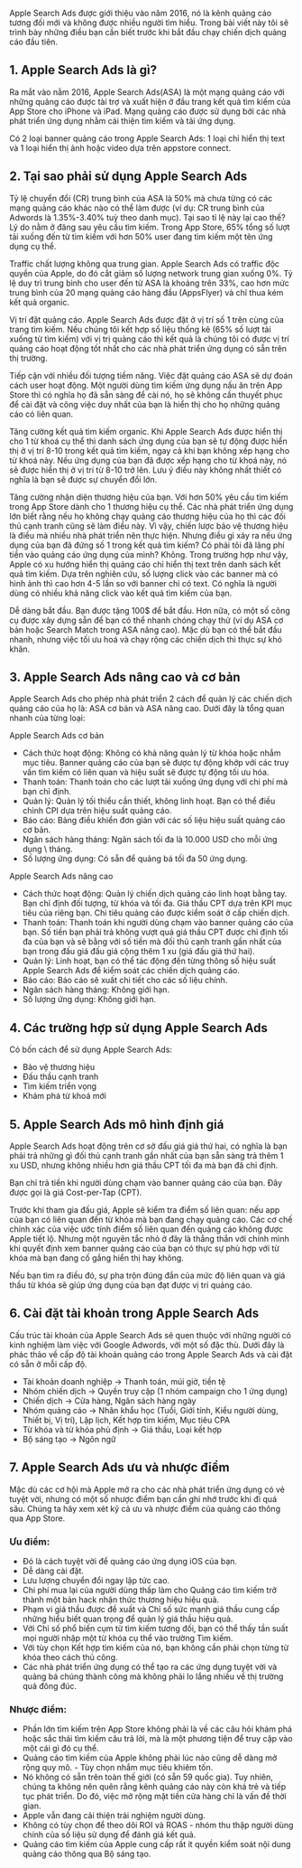 Apple Search Ads được giới thiệu vào năm 2016, nó là kênh quảng cáo tương đối mới và không được nhiều người tìm hiểu. Trong bài viết này tôi sẽ trình bày những điều bạn cần biết trước khi bắt đầu chạy chiến dịch quảng cáo đầu tiên.

## 1. Apple Search Ads là gì?

Ra mắt vào nằm 2016, Apple Search Ads(ASA) là một mạng quảng cáo với những quảng cáo được tài trợ và xuất hiện ở đầu trang kết quả tìm kiếm của App Store cho iPhone và iPad. Mạng quảng cáo được sử dụng bởi các nhà phát triển ứng dụng nhằm cải thiện tìm kiếm và tải ứng dụng.

Có 2 loại banner quảng cáo trong Apple Search Ads: 1 loại chỉ hiển thị text và 1 loại hiển thị ảnh hoặc video dựa trên appstore connect.

## 2. Tại sao phải sử dụng Apple Search Ads

Tỷ lệ chuyển đổi (CR) trung bình của ASA là 50% mà chưa từng có các mạng quảng cáo khác nào có thể làm được (ví dụ: CR trung bình của Adwords là 1.35%-3.40% tuỳ theo danh mục). Tại sao tỉ lệ này lại cao thế? Lý do nằm ở đăng sau yêu cầu tìm kiếm. Trong App Store, 65% tổng số lượt tải xuống đến từ tìm kiếm với hơn 50% user đang tìm kiếm một tên ứng dụng cụ thể.

Traffic chất lượng không qua trung gian. Apple Search Ads có traffic độc quyền của Apple, do đó cắt giảm số lượng network trung gian xuống 0%. Tỷ lệ duy trì trung bình cho user đến từ ASA là khoảng trên 33%, cao hơn mức trung bình của 20 mạng quảng cáo hàng đầu (AppsFlyer) và chỉ thua kém kết quả organic.

Vị trí đặt quảng cáo. Apple Search Ads được đặt ở vị trí số 1 trên cùng của trang tìm kiếm. Nếu chúng tôi kết hợp số liệu thống kê (65% số lượt tải xuống từ tìm kiếm) với vị trị quảng cáo thì kết quả là chúng tôi có được vị trí quảng cáo hoạt động tốt nhất cho các nhà phát triển ứng dụng có sẵn trên thị trường.

Tiếp cận với nhiều đối tượng tiềm năng. Việc đặt quảng cáo ASA sẽ dự đoán cách user hoạt động. Một người dùng tìm kiếm ứng dụng nấu ăn trên App Store thì có nghĩa họ đã sẵn sàng để cài nó, họ sẽ không cần thuyết phục để cài đặt và công việc duy nhất của bạn là hiển thị cho họ những quảng cáo có liên quan.

Tăng cường kết quả tìm kiếm organic. Khi Apple Search Ads được hiển thị cho 1 từ khoá cụ thể thì danh sách ứng dụng của bạn sẽ tự động được hiển thị ở vị trí 8-10 trong kết quả tìm kiếm, ngay cả khi bạn không xếp hạng cho từ khoá này. Nếu ứng dụng của bạn đã được xếp hạng cho từ khoá này, nó sẽ được hiển thị ở vị trí từ 8-10 trở lên. Lưu ý điều này không nhất thiết có nghĩa là bạn sẽ được sự chuyển đổi lớn.

Tăng cường nhận diện thương hiệu của bạn. Với hơn 50% yêu cầu tìm kiếm trong App Store dành cho 1 thương hiệu cụ thể. Các nhà phát triển ứng dụng lớn biết rằng nếu họ không chạy quảng cáo thương hiệu của họ thì các đối thủ cạnh tranh cũng sẽ làm điều này. Vì vậy, chiến lược bảo vệ thương hiệu là điều mà nhiều nhà phát triển nên thực hiện. Nhưng điều gì xảy ra nếu ứng dụng của bạn đã đứng số 1 trong kết quả tìm kiếm? Có phải tôi đã lãng phí tiền vào quảng cáo ứng dụng của mình? Không. Trong trường hợp như vậy, Apple có xu hướng hiển thị quảng cáo chỉ hiển thị text trên danh sách kết quả tìm kiếm. Dựa trên nghiên cứu, số lượng click vào các banner mà có hình ảnh thì cao hơn 4-5 lần so với banner chỉ có text. Có nghĩa là người dùng có nhiều khả năng click vào kết quả tìm kiếm của bạn.

Dễ dàng bắt đầu. Bạn được tặng 100$ để bắt đầu. Hơn nữa, có một số công cụ được xây dựng sẵn để bạn có thể nhanh chóng chạy thử (ví dụ ASA cơ bản hoặc Search Match trong ASA nâng cao). Mặc dù bạn có thể bắt đầu nhanh, nhưng việc tối ưu hoá và chạy rộng các chiến dịch thì thực sự khó khăn.

## 3. Apple Search Ads nâng cao và cơ bản

Apple Search Ads cho phép nhà phát triển 2 cách để quản lý các chiến dịch quảng cáo của họ là: ASA cơ bản và ASA nâng cao. Dưới đây là tổng quan nhanh của từng loại:

Apple Search Ads cơ bản
* Cách thức hoạt động: Không có khả năng quản lý từ khóa hoặc nhắm mục tiêu. Banner quảng cáo của bạn sẽ được tự động khớp với các truy vấn tìm kiếm có liên quan và hiệu suất sẽ được tự động tối ưu hóa. 
* Thanh toán: Thanh toán cho các lượt tải xuống ứng dụng với chi phí mà bạn chỉ định. 
* Quản lý: Quản lý tối thiểu cần thiết, không linh hoạt. Bạn có thể điều chỉnh CPI dựa trên hiệu suất quảng cáo. 
* Báo cáo: Bảng điều khiển đơn giản với các số liệu hiệu suất quảng cáo cơ bản. 
* Ngân sách hàng tháng: Ngân sách tối đa là 10.000 USD cho mỗi ứng dụng \ tháng. 
* Số lượng ứng dụng: Có sẵn để quảng bá tối đa 50 ứng dụng.

Apple Search Ads nâng cao
* Cách thức hoạt động: Quản lý chiến dịch quảng cáo linh hoạt bằng tay. Bạn chỉ định đối tượng, từ khóa và tối đa. Giá thầu CPT dựa trên KPI mục tiêu của riêng bạn. Chi tiêu quảng cáo được kiểm soát ở cấp chiến dịch. 
* Thanh toán: Thanh toán khi người dùng chạm vào banner quảng cáo của bạn. Số tiền bạn phải trả không vượt quá giá thầu CPT được chỉ định tối đa của bạn và sẽ bằng với số tiền mà đối thủ cạnh tranh gần nhất của bạn trong đấu giá đấu giá cộng thêm 1 xu (giá đấu giá thứ hai). 
* Quản lý: Linh hoạt, bạn có thể tác động đến từng thông số hiệu suất Apple Search Ads để kiểm soát các chiến dịch quảng cáo. 
* Báo cáo: Báo cáo sẽ xuất chi tiết cho các số liệu chính. 
* Ngân sách hàng tháng: Không giới hạn. 
* Số lượng ứng dụng: Không giới hạn.

## 4. Các trường hợp sử dụng Apple Search Ads

Có bốn cách để sử dụng Apple Search Ads:

* Bảo vệ thương hiệu
* Đấu thầu cạnh tranh
* Tìm kiếm triển vọng
* Khám phá từ khoá mới

## 5. Apple Search Ads mô hình định giá

Apple Search Ads hoạt động trên cơ sở đấu giá giá thứ hai, có nghĩa là bạn phải trả những gì đối thủ cạnh tranh gần nhất của bạn sẵn sàng trả thêm 1 xu USD, nhưng không nhiều hơn giá thầu CPT tối đa mà bạn đã chỉ định.

Bạn chỉ trả tiền khi người dùng chạm vào banner quảng cáo của bạn. Đây được gọi là giá Cost-per-Tap (CPT).

Trước khi tham gia đấu giá, Apple sẽ kiểm tra điểm số liên quan: nếu app của bạn có liên quan đến từ khóa mà bạn đang chạy quảng cáo. Các cơ chế chính xác của việc ước tính điểm số liên quan đến quảng cáo không được Apple tiết lộ. Nhưng một nguyên tắc nhỏ ở đây là thẳng thắn với chính mình khi quyết định xem banner quảng cáo của bạn có thực sự phù hợp với từ khóa mà bạn đang cố gắng hiển thị hay không.

Nếu bạn tìm ra điều đó, sự pha trộn đúng đắn của mức độ liên quan và giá thầu từ khóa sẽ giúp ứng dụng của bạn đạt được vị trí quảng cáo.

## 6. Cài đặt tài khoản trong Apple Search Ads

Cấu trúc tài khoản của Apple Search Ads sẽ quen thuộc với những người có kinh nghiệm làm việc với Google Adwords, với một số đặc thù.
Dưới đây là phác thảo về cấp độ tài khoản quảng cáo trong Apple Search Ads và cài đặt có sẵn ở mỗi cấp độ.

* Tài khoản doanh nghiệp -> Thanh toán, múi giờ, tiền tệ 
* Nhóm chiến dịch -> Quyền truy cập (1 nhóm campaign cho 1 ứng dụng) 
* Chiến dịch -> Cửa hàng, Ngân sách hàng ngày 
* Nhóm quảng cáo -> Nhân khẩu học (Tuổi, Giới tính, Kiểu người dùng, Thiết bị, Vị trí), Lập lịch, Kết hợp tìm kiếm, Mục tiêu CPA 
* Từ khóa và từ khóa phủ định -> Giá thầu, Loại kết hợp 
* Bộ sáng tạo -> Ngôn ngữ

## 7. Apple Search Ads ưu và nhược điểm

Mặc dù các cơ hội mà Apple mở ra cho các nhà phát triển ứng dụng có vẻ tuyệt vời, nhưng có một số nhược điểm bạn cần ghi nhớ trước khi đi quá sâu. Chúng ta hãy xem xét kỹ cả ưu và nhược điểm của quảng cáo thông qua App Store.

### Ưu điểm:

* Đó là cách tuyệt vời để quảng cáo ứng dụng iOS của bạn. 
* Dễ dàng cài đặt. 
* Lưu lượng chuyển đổi ngay lập tức cao. 
* Chi phí mua lại của người dùng thấp làm cho Quảng cáo tìm kiếm trở thành một bản hack nhận thức thương hiệu hiệu quả. 
* Phạm vi giá thầu được đề xuất và Chỉ số sức mạnh giá thầu cung cấp những hiểu biết quan trọng để quản lý giá thầu hiệu quả. 
* Với Chỉ số phổ biến cụm từ tìm kiếm tương đối, bạn có thể thấy tần suất mọi người nhập một từ khóa cụ thể vào trường Tìm kiếm. 
* Với tùy chọn Kết hợp tìm kiếm của nó, bạn không cần phải chọn từng từ khóa theo cách thủ công. 
* Các nhà phát triển ứng dụng có thể tạo ra các ứng dụng tuyệt vời và quảng bá chúng thành công mà không phải lo lắng nhiều về thị trường quá đông đúc. 

### Nhược điểm:

* Phần lớn tìm kiếm trên App Store không phải là về các câu hỏi khám phá hoặc sắc thái tìm kiếm câu trả lời, mà là một phương tiện để truy cập vào một cái gì đó cụ thể. 
* Quảng cáo tìm kiếm của Apple không phải lúc nào cũng dễ dàng mở rộng quy mô. - Tùy chọn nhắm mục tiêu khiêm tốn. 
* Nó không có sẵn trên toàn thế giới (có sẵn 59 quốc gia). Tuy nhiên, chúng ta không nên quên rằng kênh quảng cáo này còn khá trẻ và tiếp tục phát triển. Do đó, việc mở rộng mặt tiền cửa hàng chỉ là vấn đề thời gian. 
* Apple vẫn đang cải thiện trải nghiệm người dùng. 
* Không có tùy chọn để theo dõi ROI và ROAS - nhóm thu thập người dùng chính của số liệu sử dụng để đánh giá kết quả. 
* Quảng cáo tìm kiếm của Apple cung cấp rất ít quyền kiểm soát nội dung quảng cáo thông qua Bộ sáng tạo.